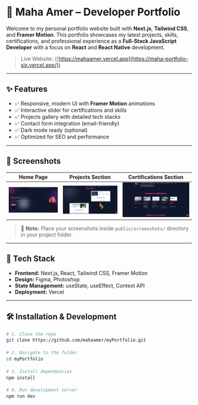 # 💼 Maha Amer – Developer Portfolio

Welcome to my personal portfolio website built with **Next.js**, **Tailwind CSS**, and **Framer Motion**. This portfolio showcases my latest projects, skills, certifications, and professional experience as a **Full-Stack JavaScript Developer** with a focus on **React** and **React Native** development.

> Live Website: ([https://mahaamer.vercel.app](https://maha-portfolio-six.vercel.app/))

---

## ✨ Features

- ✅ Responsive, modern UI with **Framer Motion** animations
- ✅ Interactive slider for certifications and skills
- ✅ Projects gallery with detailed tech stacks
- ✅ Contact form integration (email-friendly)
- ✅ Dark mode ready (optional)
- ✅ Optimized for SEO and performance

---

## 📸 Screenshots

| Home Page                          | Projects Section                     | Certifications Section               |
|-----------------------------------|--------------------------------------|--------------------------------------|
| ![Home Screenshot](./public/home.png) | ![Projects Screenshot](./public/projects.png) | ![Certs Screenshot](./public/certs.png) |

> 📁 **Note:** Place your screenshots inside `public/screenshots/` directory in your project folder.

---

## 🚀 Tech Stack

- **Frontend:** Next.js, React, Tailwind CSS, Framer Motion
- **Design:** Figma, Photoshop
- **State Management:** useState, useEffect, Context API
- **Deployment:** Vercel

---

## 🛠️ Installation & Development

```bash
# 1. Clone the repo
git clone https://github.com/mahaamer/myPortfolio.git

# 2. Navigate to the folder
cd myPortfolio

# 3. Install dependencies
npm install

# 4. Run development server
npm run dev
